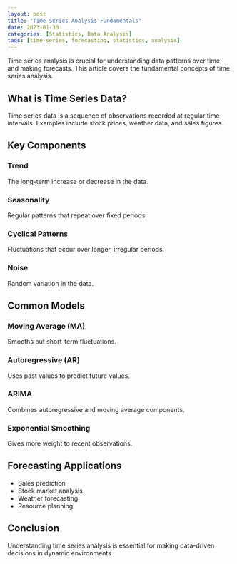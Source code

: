 ```yaml
---
layout: post
title: "Time Series Analysis Fundamentals"
date: 2023-01-30
categories: [Statistics, Data Analysis]
tags: [time-series, forecasting, statistics, analysis]
---
```


Time series analysis is crucial for understanding data patterns over time and making forecasts. This article covers the fundamental concepts of time series analysis.

## What is Time Series Data?

Time series data is a sequence of observations recorded at regular time intervals. Examples include stock prices, weather data, and sales figures.

## Key Components

### Trend
The long-term increase or decrease in the data.

### Seasonality
Regular patterns that repeat over fixed periods.

### Cyclical Patterns
Fluctuations that occur over longer, irregular periods.

### Noise
Random variation in the data.

## Common Models

### Moving Average (MA)
Smooths out short-term fluctuations.

### Autoregressive (AR)
Uses past values to predict future values.

### ARIMA
Combines autoregressive and moving average components.

### Exponential Smoothing
Gives more weight to recent observations.

## Forecasting Applications

- Sales prediction
- Stock market analysis
- Weather forecasting
- Resource planning

## Conclusion

Understanding time series analysis is essential for making data-driven decisions in dynamic environments.
